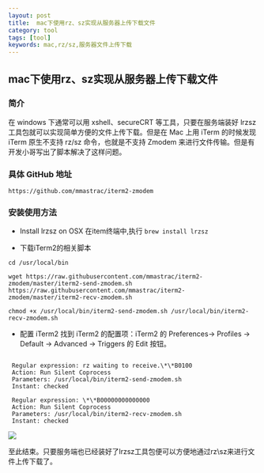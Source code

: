 ```yaml
---
layout: post
title:  mac下使用rz、sz实现从服务器上传下载文件
category: tool 
tags: [tool]
keywords: mac,rz/sz,服务器文件上传下载
---
```


## mac下使用rz、sz实现从服务器上传下载文件

### 简介
在 windows 下通常可以用 xshell、secureCRT 等工具，只要在服务端装好 lrzsz 工具包就可以实现简单方便的文件上传下载。但是在 Mac 上用 iTerm 的时候发现 iTerm 原生不支持  rz/sz 命令，也就是不支持 Zmodem 来进行文件传输。但是有开发小哥写出了脚本解决了这样问题。

### 具体 GitHub 地址
`https://github.com/mmastrac/iterm2-zmodem`

### 安装使用方法
- Install lrzsz on OSX
在item终端中,执行 `brew install lrzsz`

- 下载iTerm2的相关脚本
```
cd /usr/local/bin

wget https://raw.githubusercontent.com/mmastrac/iterm2-zmodem/master/iterm2-send-zmodem.sh https://raw.githubusercontent.com/mmastrac/iterm2-zmodem/master/iterm2-recv-zmodem.sh

chmod +x /usr/local/bin/iterm2-send-zmodem.sh /usr/local/bin/iterm2-recv-zmodem.sh
```

- 配置 iTerm2
找到 iTerm2 的配置项：iTerm2 的 Preferences-> Profiles -> Default -> Advanced -> Triggers 的 Edit 按钮。
```

 Regular expression: rz waiting to receive.\*\*B0100
 Action: Run Silent Coprocess
 Parameters: /usr/local/bin/iterm2-send-zmodem.sh
 Instant: checked

 Regular expression: \*\*B00000000000000
 Action: Run Silent Coprocess
 Parameters: /usr/local/bin/iterm2-recv-zmodem.sh
 Instant: checked
```

![](https://static.studytime.xin/image/articles/20190616195307.png)

至此结束。只要服务端也已经装好了lrzsz工具包便可以方便地通过rz\sz来进行文件上传下载了。





